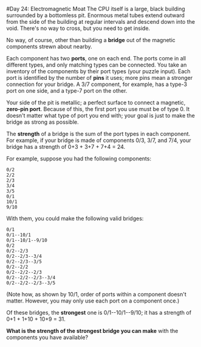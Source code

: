 #Day 24: Electromagnetic Moat
The CPU itself is a large, black building surrounded by a bottomless pit. Enormous metal tubes extend outward 
from the side of the building at regular intervals and descend down into the void. There's no way to cross, but 
you need to get inside.

No way, of course, other than building a **bridge** out of the magnetic components strewn about nearby.

Each component has two **ports**, one on each end. The ports come in all different types, and only matching 
types can be connected. You take an inventory of the components by their port types (your puzzle input). Each port 
is identified by the number of **pins** it uses; more pins mean a stronger connection for your bridge. 
A 3/7 component, for example, has a type-3 port on one side, and a type-7 port on the other.

Your side of the pit is metallic; a perfect surface to connect a magnetic, **zero-pin port**. Because of this, 
the first port you use must be of type 0. It doesn't matter what type of port you end with; your goal is just 
to make the bridge as strong as possible.

The **strength** of a bridge is the sum of the port types in each component. For example, if your bridge 
is made of components 0/3, 3/7, and 7/4, your bridge has a strength of 0+3 + 3+7 + 7+4 = 24.

For example, suppose you had the following components:
```
0/2
2/2
2/3
3/4
3/5
0/1
10/1
9/10
```
With them, you could make the following valid bridges:
```
0/1
0/1--10/1
0/1--10/1--9/10
0/2
0/2--2/3
0/2--2/3--3/4
0/2--2/3--3/5
0/2--2/2
0/2--2/2--2/3
0/2--2/2--2/3--3/4
0/2--2/2--2/3--3/5
```
(Note how, as shown by 10/1, order of ports within a component doesn't matter. However, you may only use each 
port on a component once.)

Of these bridges, the **strongest** one is 0/1--10/1--9/10; it has a strength of 0+1 + 1+10 + 10+9 = 31.

**What is the strength of the strongest bridge you can make** with the components you have available?